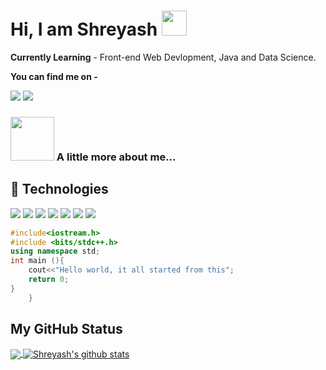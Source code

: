<h1> Hi, I am Shreyash <img src="https://media2.giphy.com/media/STlF2GH4HbeZAAXlq5/giphy.gif?cid=ecf05e472mib95bfm9al5gbakomnfnti251wfh2k2rroejhm&rid=giphy.gif&ct=g" width="40"> </h1>

**Currently Learning** - 
Front-end Web Devlopment, Java and Data Science.

**You can find me on -**
 
<a href="https://discord.gg/E38mxCCFpH"><img src="https://img.shields.io/badge/Discord-7289DA?style=for-the-badge&logo=discord&logoColor=white"></a>
<a href="https://twitter.com/Shreyash_D_?s=09"><img src="https://img.shields.io/badge/Twitter-1DA1F2?style=for-the-badge&logo=twitter&logoColor=white"></a> </br>

### <img src="https://media1.giphy.com/media/U29iRRUrtx1wjD4GR4/giphy.gif?cid=ecf05e472yvv7uqxuu6ufigm31tr1pxus9h4mrfjo8180qzh&rid=giphy.gif&ct=s" width="70"> A little more about me...  

## 🔭 Technologies 
<img src="https://img.shields.io/badge/HTML5-E34F26?style=for-the-badge&logo=html5&logoColor=white"> <img src="https://img.shields.io/badge/CSS-9778AB?style=for-the-badge&logo=python&logoColor=white"> <img src="https://img.shields.io/badge/JavaScript-323330?style=for-the-badge&logo=javascript&logoColor=F7DF1E"> <img src="https://img.shields.io/badge/Python-3776AB?style=for-the-badge&logo=python&logoColor=white"> <img src="https://img.shields.io/badge/Markdown-000000?style=for-the-badge&logo=markdown&logoColor=white">  <img src="https://img.shields.io/badge/C++-0284f5?style=for-the-badge&logo=c&logoColor=white">
<img src="https://img.shields.io/badge/Java-54131d?style=for-the-badge&logo=java&logoColor=white">


```C++
#include<iostream.h>
#include <bits/stdc++.h> 
using namespace std;
int main (){
    cout<<"Hello world, it all started from this";
	return 0;
}
    } 
```

## My GitHub Status

<a href="https://github.com/shreyash00007">
  <img align="center" src="https://github-readme-stats.vercel.app/api/top-langs/?username=shreyash00007&theme=dark&hide_langs_below=1" />
</a>

<a href="https://github.com/shreyash00007">
 <img align="center" src="https://github-readme-stats.vercel.app/api?username=shreyash00007&show_icons=true&theme=dark&line_height=27" alt="Shreyash's github stats"/>
</a>
	
